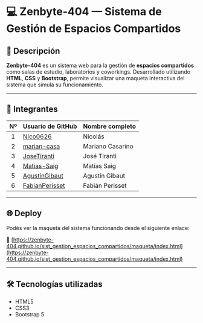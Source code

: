 # 💻 Zenbyte-404 — Sistema de Gestión de Espacios Compartidos

## 🚀 Descripción

**Zenbyte-404** es un sistema web para la gestión de **espacios compartidos** como salas de estudio, laboratorios y coworkings. Desarrollado utilizando **HTML**, **CSS** y **Bootstrap**, permite visualizar una maqueta interactiva del sistema que simula su funcionamiento.

---

## 👥 Integrantes

| Nº | Usuario de GitHub | Nombre completo |
|:--:|:------------------|:----------------|
| 1  | [Nico0626](https://github.com/Nico0626) | Nicolás |
| 2  | [marian-casa](https://github.com/marian-casa) | Mariano Casarino |
| 3  | [JoseTiranti](https://github.com/JoseTiranti) | José Tiranti |
| 4  | [Matias-Saig](https://github.com/Matias-Saig) | Matías Saig |
| 5  | [AgustinGibaut](https://github.com/AgustinGibaut) | Agustín Gibaut |
| 6  | [FabianPerisset](https://github.com/FabianPerisset) | Fabián Perisset |

---

## 🌐 Deploy

Podés ver la maqueta del sistema funcionando desde el siguiente enlace:

🔗 [https://zenbyte-404.github.io/sist_gestion_espacios_compartidos/maqueta/index.html](https://zenbyte-404.github.io/sist_gestion_espacios_compartidos/maqueta/index.html)

---

## 🛠️ Tecnologías utilizadas

- HTML5  
- CSS3  
- Bootstrap 5
